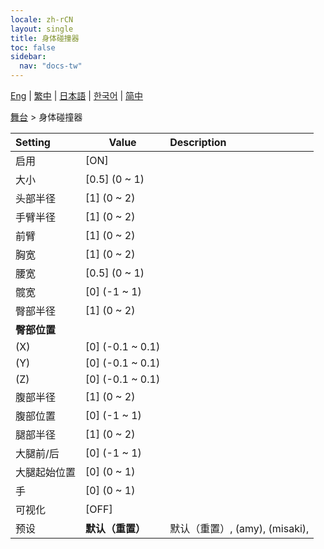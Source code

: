 ```yaml
---
locale: zh-rCN
layout: single
title: 身体碰撞器
toc: false
sidebar:
  nav: "docs-tw"
---
```

[Eng](/dancexr/menu/2025.4/stage/body_colliders) | [繁中](/tw/dancexr/menu/2025.4/stage/body_colliders) | [日本語](/jp/dancexr/menu/2025.4/stage/body_colliders) | [한국어](/kr/dancexr/menu/2025.4/stage/body_colliders) | [简中](/zh/dancexr/menu/2025.4/stage/body_colliders)

[舞台](../menu#舞台) > 身体碰撞器



| Setting | Value | Description |
| :--- | --- | :--- |
|<nobr>启用</nobr>| [ON] | 
|<nobr>大小</nobr>| [0.5] (0 ~ 1) | 
|<nobr>头部半径</nobr>| [1] (0 ~ 2) | 
|<nobr>手臂半径</nobr>| [1] (0 ~ 2) | 
|<nobr>前臂</nobr>| [1] (0 ~ 2) | 
|<nobr>胸宽</nobr>| [1] (0 ~ 2) | 
|<nobr>腰宽</nobr>| [0.5] (0 ~ 1) | 
|<nobr>髋宽</nobr>| [0] (-1 ~ 1) | 
|<nobr>臀部半径</nobr>| [1] (0 ~ 2) | 
|<nobr><b>臀部位置</b></nobr>|| 
|<nobr>(X)</nobr>| [0] (-0.1 ~ 0.1) | 
|<nobr>(Y)</nobr>| [0] (-0.1 ~ 0.1) | 
|<nobr>(Z)</nobr>| [0] (-0.1 ~ 0.1) | 
|<nobr>腹部半径</nobr>| [1] (0 ~ 2) | 
|<nobr>腹部位置</nobr>| [0] (-1 ~ 1) | 
|<nobr>腿部半径</nobr>| [1] (0 ~ 2) | 
|<nobr>大腿前/后</nobr>| [0] (-1 ~ 1) | 
|<nobr>大腿起始位置</nobr>| [0] (0 ~ 1) | 
|<nobr>手</nobr>| [0] (0 ~ 1) | 
|<nobr>可视化</nobr>| [OFF] | 
|<nobr>预设</nobr>| **默认（重置）** | 默认（重置）, (amy), (misaki),  |
